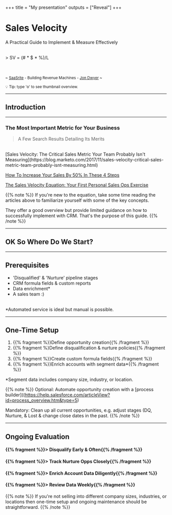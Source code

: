 +++
title = "My presentation"
outputs = ["Reveal"]
+++

# Sales Velocity
A Practical Guide to Implement & Measure Effectively

<br>
> SV = (# * $ * %)/L

<br><br>
<small>~ [SaaSrite](https://saasrite.com) - Building Revenue Machines - [Jon Dwyer](https://www.linkedin.com/in/jondwyer/) ~</small>

<small>💡 Tip: type 'o' to see thumbnail overview.</small>

---

## Introduction

___

### The Most Important Metric for Your Business
>A Few Search Results Detailing Its Merits

<br>
[Sales Velocity: The Critical Sales Metric Your Team Probably Isn't Measuring](https://blog.marketo.com/2017/11/sales-velocity-critical-sales-metric-team-probably-isnt-measuring.html)

[How To Increase Your Sales By 50% In These 4 Steps](https://www.teamgate.com/blog/sales-velocity-steps/)

[The Sales Velocity Equation: Your First Personal Sales Ops Exercise](https://www.saleshacker.com/sales-velocity-equation/)

{{% note %}}
If you're new to the equation, take some time reading the articles above to familiarize yourself with some of the key concepts.

They offer a good overview but provide limited guidance on how to successfully implement with CRM. That's the purpose of this guide.
{{% /note %}}

---

## OK So Where Do We Start?

___


## Prerequisites
 
- 'Disqualified' & 'Nurture' pipeline stages
- CRM formula fields & custom reports
- Data enrichment*
- A sales team :)

<br>
*Automated service is ideal but manual is possible.

---

## One-Time Setup

1. {{% fragment %}}Define opportunity creation{{% /fragment %}}
2. {{% fragment %}Define disqualification & nurture policies{{% /fragment %}}
2. {{% fragment %}}Create custom formula fields{{% /fragment %}}
3. {{% fragment %}}Enrich accounts with segment data*{{% /fragment %}}

*Segment data includes company size, industry, or location.

{{% note %}}
Optional: Automate opportunity creation with a [process builder]((https://help.salesforce.com/articleView?id=process_overview.htm&type=5)

Mandatory: Clean up all current opportunities, e.g. adjust stages (DQ, Nurture, & Lost & change close dates in the past.
{{% /note %}}

___

## Ongoing Evaluation

#### {{% fragment %}}> Disqualify Early & Often{{% /fragment %}}
#### {{% fragment %}}> Track Nurture Opps Closely{{% /fragment %}}
#### {{% fragment %}}> Enrich Account Data Diligently{{% /fragment %}}
#### {{% fragment %}}> Review Data Weekly{{% /fragment %}}

{{% note %}}
If you're not selling into different company sizes, industries, or locations then one-time setup and ongoing maintenance should be straightforward.
{{% /note %}}
